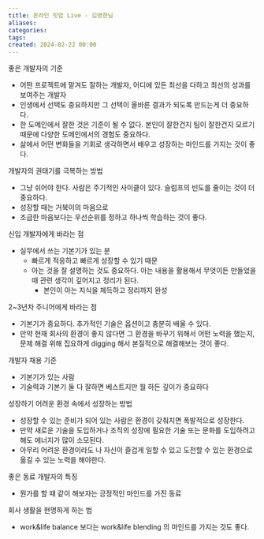 ```yaml
---
title: 온라인 밋업 Live - 김영한님
aliases: 
categories: 
tags: 
created: 2024-02-22 00:00
---
```

좋은 개발자의 기준
- 어떤 프로젝트에 맡겨도 잘하는 개발자, 어디에 있든 최선을 다하고 최선의 성과를 보여주는 개발자
- 인생에서 선택도 중요하지만 그 선택이 올바른 결과가 되도록 만드는게 더 중요하다.
- 한 도메인에서 잘한 것은 기준이 될 수 없다. 본인이 잘한건지 팀이 잘한건지 모르기 때문에 다양한 도메인에서의 경험도 중요하다.
- 삶에서 어떤 변화들을 기회로 생각하면서 배우고 성장하는 마인드를 가지는 것이 좋다.

개발자의 권태기를 극복하는 방법
- 그냥 쉬어야 한다. 사람은 주기적인 사이클이 있다. 슬럼프의 빈도를 줄이는 것이 더 중요하다.
- 성장할 때는 거북이의 마음으로
- 조급한 마음보다는 우선순위를 정하고 하나씩 학습하는 것이 좋다.

신입 개발자에게 바라는 점
- 실무에서 쓰는 기본기가 있는 분
	- 빠르게 적응하고 빠르게 성장할 수 있기 때문
	- 아는 것을 잘 설명하는 것도 중요하다. 아는 내용을 활용해서 무엇이든 만들었을 때 관련 생각이 깊어지고 정리가 된다.
		- 본인이 아는 지식을 체득하고 정리까지 완성

2~3년차 주니어에게 바라는 점
- 기본기가 중요하다. 추가적인 기술은 옵션이고 충분히 배울 수 있다.
- 만약 현재 회사의 환경이 좋지 않다면 그 환경을 바꾸기 위해서 어떤 노력을 했는지, 문제 해결 위해 집요하게 digging 해서 본질적으로 해결해보는 것이 좋다.

개발자 채용 기준
- 기본기가 있는 사람
- 기술력과 기본기 둘 다 잘하면 베스트지만 뭘 하든 깊이가 중요하다

성장하기 어려운 환경 속에서 성장하는 방법
- 성장할 수 있는 준비가 되어 있는 사람은 환경이 갖춰지면 폭발적으로 성장한다.
- 만약 새로운 기술을 도입하거나 조직의 성장에 필요한 기술 또는 문화를 도입하려고 해도 에너지가 많이 소모된다.
- 아무리 어려운 환경이라도 나 자신이 즐겁게 일할 수 있고 도전할 수 있는 환경으로 옮길 수 있는 노력을 해야한다.

좋은 동료 개발자의 특징
- 뭔가를 할 때 같이 해보자는 긍정적인 마인드를 가진 동료

회사 생활을 현명하게 하는 법
- work&life balance 보다는 work&life blending 의 마인드를 가지는 것도 좋다.
